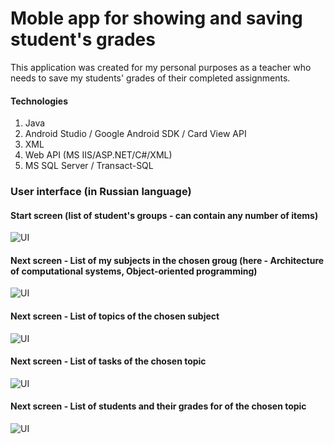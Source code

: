 # Moble app for showing and saving student's grades

This application was created for my personal purposes as a teacher who needs to save my students' grades of their completed assignments.

#### Technologies 
1. Java 
2. Android Studio / Google Android SDK / Card View API
3. XML
4. Web API (MS IIS/ASP.NET/C#/XML)
5. MS SQL Server / Transact-SQL 

### User interface (in Russian language)

#### Start screen (list of student's groups - can contain any number of items)

![UI](https://github.com/PavelSobolev/Students-Grading-App/blob/master/uiimg/01.jpg)

#### Next screen - List of my subjects in the chosen groug (here - Architecture of computational systems, Object-oriented programming) 

![UI](https://github.com/PavelSobolev/Students-Grading-App/blob/master/uiimg/02.jpg)

#### Next screen - List of topics of the chosen subject

![UI](https://github.com/PavelSobolev/Students-Grading-App/blob/master/uiimg/03.jpg)

#### Next screen - List of tasks of the chosen topic

![UI](https://github.com/PavelSobolev/Students-Grading-App/blob/master/uiimg/04.jpg)

#### Next screen - List of students and their grades for of the chosen topic

![UI](https://github.com/PavelSobolev/Students-Grading-App/blob/master/uiimg/05.jpg)
